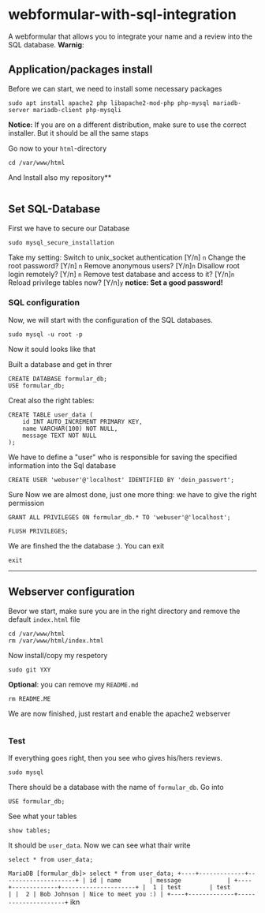 # webformular-with-sql-integration
A webformular that allows you to integrate your name and a review into the SQL database.
**Warnig**:


## Application/packages install
Before we can start, we need to install some necessary packages
```
sudo apt install apache2 php libapache2-mod-php php-mysql mariadb-server mariadb-client php-mysqli
```
**Notice:** If you are on a different distribution, make sure to use the correct installer. But it should be all the same staps

Go now to your `html`-directory 
```
cd /var/www/html
```
And Install also my repository**
```

```


## Set SQL-Database
First we have to secure our Database
```
sudo mysql_secure_installation
```
Take my setting: 
Switch to unix_socket authentication [Y/n] `n`
Change the root password? [Y/n] `n`
Remove anonymous users? [Y/n]`n`
Disallow root login remotely? [Y/n] `n`
Remove test database and access to it? [Y/n]`n`
Reload privilege tables now? [Y/n]`y`
**notice: Set a good password!**
### SQL configuration 
Now, we will start with the configuration of the SQL databases.
```
sudo mysql -u root -p
```
Now it sould looks like that

Built a database and get in threr
```
CREATE DATABASE formular_db;
USE formular_db;
```
Creat also the right tables:
```
CREATE TABLE user_data (
    id INT AUTO_INCREMENT PRIMARY KEY,
    name VARCHAR(100) NOT NULL,
    message TEXT NOT NULL
);
```
We have to define a "user" who is responsible for saving the specified information into the Sql database
```
CREATE USER 'webuser'@'localhost' IDENTIFIED BY 'dein_passwort';
```
Sure Now we are almost done, just one more thing: we have to give the right permission
```
GRANT ALL PRIVILEGES ON formular_db.* TO 'webuser'@'localhost';
```
```
FLUSH PRIVILEGES;
```
We are finshed the the database :). You can exit
```
exit
```
____
## Webserver configuration 
Bevor we start, make sure you are in the right directory and remove the default `index.html` file
```
cd /var/www/html
rm /var/www/html/index.html
```
Now install/copy my respetory
```
sudo git YXY
```
**Optional**: you can remove my `README.md` 
```
rm README.ME
```
We are now finished, just restart and enable the apache2 webserver 
```

```
### Test
If everything goes right, then you see who gives his/hers reviews.
```
sudo mysql
```
There should be a database with the name of `formular_db`.
Go into
```
USE formular_db;
```
See what your tables
```
show tables;
```
It should be `user_data`. Now we can see what thair write
```
select * from user_data;
```
``
MariaDB [formular_db]> select * from user_data;
+----+-------------+---------------------+
| id | name        | message             |
+----+-------------+---------------------+
|  1 | test        | test                |
|  2 | Bob Johnson | Nice to meet you :) |
+----+-------------+---------------------+
``
ikn







